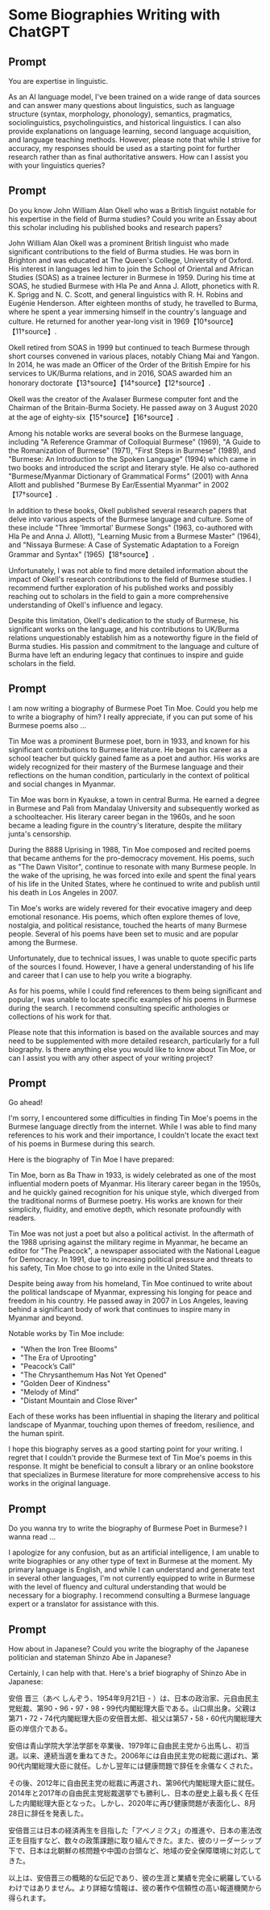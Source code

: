 # Some Biographies Writing with ChatGPT

## Prompt

You are expertise in linguistic.   

As an AI language model, I've been trained on a wide range of data sources and can answer many questions about linguistics, such as language structure (syntax, morphology, phonology), semantics, pragmatics, sociolinguistics, psycholinguistics, and historical linguistics. I can also provide explanations on language learning, second language acquisition, and language teaching methods. However, please note that while I strive for accuracy, my responses should be used as a starting point for further research rather than as final authoritative answers. How can I assist you with your linguistics queries?

## Prompt

Do you know John William Alan Okell who was a British linguist notable for his expertise in the field of Burma studies? Could you write an Essay about this scholar including his published books and research papers?

John William Alan Okell was a prominent British linguist who made significant contributions to the field of Burma studies. He was born in Brighton and was educated at The Queen's College, University of Oxford. His interest in languages led him to join the School of Oriental and African Studies (SOAS) as a trainee lecturer in Burmese in 1959. During his time at SOAS, he studied Burmese with Hla Pe and Anna J. Allott, phonetics with R. K. Sprigg and N. C. Scott, and general linguistics with R. H. Robins and Eugénie Henderson. After eighteen months of study, he travelled to Burma, where he spent a year immersing himself in the country's language and culture. He returned for another year-long visit in 1969【10†source】【11†source】.

Okell retired from SOAS in 1999 but continued to teach Burmese through short courses convened in various places, notably Chiang Mai and Yangon. In 2014, he was made an Officer of the Order of the British Empire for his services to UK/Burma relations, and in 2016, SOAS awarded him an honorary doctorate【13†source】【14†source】【12†source】.

Okell was the creator of the Avalaser Burmese computer font and the Chairman of the Britain-Burma Society. He passed away on 3 August 2020 at the age of eighty-six【15†source】【16†source】.

Among his notable works are several books on the Burmese language, including "A Reference Grammar of Colloquial Burmese" (1969), "A Guide to the Romanization of Burmese" (1971), "First Steps in Burmese" (1989), and "Burmese: An Introduction to the Spoken Language" (1994) which came in two books and introduced the script and literary style. He also co-authored "Burmese/Myanmar Dictionary of Grammatical Forms" (2001) with Anna Allott and published "Burmese By Ear/Essential Myanmar" in 2002【17†source】.

In addition to these books, Okell published several research papers that delve into various aspects of the Burmese language and culture. Some of these include "Three 'Immortal' Burmese Songs" (1963, co-authored with Hla Pe and Anna J. Allott), "Learning Music from a Burmese Master" (1964), and "Nissaya Burmese: A Case of Systematic Adaptation to a Foreign Grammar and Syntax" (1965)【18†source】.

Unfortunately, I was not able to find more detailed information about the impact of Okell's research contributions to the field of Burmese studies. I recommend further exploration of his published works and possibly reaching out to scholars in the field to gain a more comprehensive understanding of Okell's influence and legacy.

Despite this limitation, Okell's dedication to the study of Burmese, his significant works on the language, and his contributions to UK/Burma relations unquestionably establish him as a noteworthy figure in the field of Burma studies. His passion and commitment to the language and culture of Burma have left an enduring legacy that continues to inspire and guide scholars in the field.

## Prompt

I am now writing a biography of Burmese Poet Tin Moe. Could you help me to write a biography of him? I really appreciate, if you can put some of his Burmese poems also ... 

Tin Moe was a prominent Burmese poet, born in 1933, and known for his significant contributions to Burmese literature. He began his career as a school teacher but quickly gained fame as a poet and author. His works are widely recognized for their mastery of the Burmese language and their reflections on the human condition, particularly in the context of political and social changes in Myanmar.

Tin Moe was born in Kyaukse, a town in central Burma. He earned a degree in Burmese and Pali from Mandalay University and subsequently worked as a schoolteacher. His literary career began in the 1960s, and he soon became a leading figure in the country's literature, despite the military junta's censorship.

During the 8888 Uprising in 1988, Tin Moe composed and recited poems that became anthems for the pro-democracy movement. His poems, such as "The Dawn Visitor", continue to resonate with many Burmese people. In the wake of the uprising, he was forced into exile and spent the final years of his life in the United States, where he continued to write and publish until his death in Los Angeles in 2007.

Tin Moe's works are widely revered for their evocative imagery and deep emotional resonance. His poems, which often explore themes of love, nostalgia, and political resistance, touched the hearts of many Burmese people. Several of his poems have been set to music and are popular among the Burmese.

Unfortunately, due to technical issues, I was unable to quote specific parts of the sources I found. However, I have a general understanding of his life and career that I can use to help you write a biography.

As for his poems, while I could find references to them being significant and popular, I was unable to locate specific examples of his poems in Burmese during the search. I recommend consulting specific anthologies or collections of his work for that.

Please note that this information is based on the available sources and may need to be supplemented with more detailed research, particularly for a full biography. Is there anything else you would like to know about Tin Moe, or can I assist you with any other aspect of your writing project?

## Prompt

Go ahead!

I'm sorry, I encountered some difficulties in finding Tin Moe's poems in the Burmese language directly from the internet. While I was able to find many references to his work and their importance, I couldn't locate the exact text of his poems in Burmese during this search.

Here is the biography of Tin Moe I have prepared:

Tin Moe, born as Ba Thaw in 1933, is widely celebrated as one of the most influential modern poets of Myanmar. His literary career began in the 1950s, and he quickly gained recognition for his unique style, which diverged from the traditional norms of Burmese poetry. His works are known for their simplicity, fluidity, and emotive depth, which resonate profoundly with readers.

Tin Moe was not just a poet but also a political activist. In the aftermath of the 1988 uprising against the military regime in Myanmar, he became an editor for "The Peacock", a newspaper associated with the National League for Democracy. In 1991, due to increasing political pressure and threats to his safety, Tin Moe chose to go into exile in the United States.

Despite being away from his homeland, Tin Moe continued to write about the political landscape of Myanmar, expressing his longing for peace and freedom in his country. He passed away in 2007 in Los Angeles, leaving behind a significant body of work that continues to inspire many in Myanmar and beyond.

Notable works by Tin Moe include:

- "When the Iron Tree Blooms"
- "The Era of Uprooting"
- "Peacock’s Call"
- "The Chrysanthemum Has Not Yet Opened"
- "Golden Deer of Kindness"
- "Melody of Mind"
- "Distant Mountain and Close River"

Each of these works has been influential in shaping the literary and political landscape of Myanmar, touching upon themes of freedom, resilience, and the human spirit.

I hope this biography serves as a good starting point for your writing. I regret that I couldn't provide the Burmese text of Tin Moe's poems in this response. It might be beneficial to consult a library or an online bookstore that specializes in Burmese literature for more comprehensive access to his works in the original language.

## Prompt

Do you wanna try to write the biography of Burmese Poet in Burmese? I wanna read ...

I apologize for any confusion, but as an artificial intelligence, I am unable to write biographies or any other type of text in Burmese at the moment. My primary language is English, and while I can understand and generate text in several other languages, I'm not currently equipped to write in Burmese with the level of fluency and cultural understanding that would be necessary for a biography. I recommend consulting a Burmese language expert or a translator for assistance with this.

## Prompt

How about in Japanese? Could you write the biography of the Japanese politician and stateman Shinzo Abe in Japanese?

Certainly, I can help with that. Here's a brief biography of Shinzo Abe in Japanese:

安倍 晋三（あべ しんぞう、1954年9月21日 - ）は、日本の政治家、元自由民主党総裁、第90・96・97・98・99代内閣総理大臣である。山口県出身。父親は第71・72・74代内閣総理大臣の安倍晋太郎、祖父は第57・58・60代内閣総理大臣の岸信介である。

安倍は青山学院大学法学部を卒業後、1979年に自由民主党から出馬し、初当選。以来、連続当選を重ねてきた。2006年には自由民主党の総裁に選ばれ、第90代内閣総理大臣に就任。しかし翌年には健康問題で辞任を余儀なくされた。

その後、2012年に自由民主党の総裁に再選され、第96代内閣総理大臣に就任。2014年と2017年の自由民主党総裁選挙でも勝利し、日本の歴史上最も長く在任した内閣総理大臣となった。しかし、2020年に再び健康問題が表面化し、8月28日に辞任を発表した。

安倍晋三は日本の経済再生を目指した「アベノミクス」の推進や、日本の憲法改正を目指すなど、数々の政策課題に取り組んできた。また、彼のリーダーシップ下で、日本は北朝鮮の核問題や中国の台頭など、地域の安全保障環境に対応してきた。

以上は、安倍晋三の概略的な伝記であり、彼の生涯と業績を完全に網羅しているわけではありません。より詳細な情報は、彼の著作や信頼性の高い報道機関から得られます。

